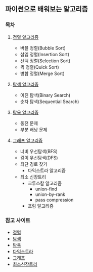 ## 파이썬으로 배워보는 알고리즘

### 목차
1) [정렬 알고리즘](https://github.com/dnjscksdn98/algorithm-sorting)
    - 버블 정렬(Bubble Sort)
    - 삽입 정렬(Insertion Sort)
    - 선택 정렬(Selection Sort)
    - 퀵 정렬(Quick Sort)
    - 병합 정렬(Merge Sort)

2) [탐색 알고리즘](https://github.com/dnjscksdn98/algorithm-searching)
    - 이진 탐색(Binary Search)
    - 순차 탐색(Sequential Search)
    
3) [탐욕 알고리즘](https://velog.io/@dnjscksdn98/%EC%95%8C%EA%B3%A0%EB%A6%AC%EC%A6%98-%ED%83%90%EC%9A%95-%EC%95%8C%EA%B3%A0%EB%A6%AC%EC%A6%98)
    - 동전 문제
    - 부분 배낭 문제

4) [그래프 알고리즘](https://github.com/dnjscksdn98/algorithm-graph)
    - 너비 우선탐색(BFS)
    - 깊이 우선탐색(DFS)
    - 최단 경로 찾기
      - 다익스트라 알고리즘
    - 최소 신장트리
      - 크루스칼 알고리즘
        - union-find
        - union-by-rank
        - pass compression
      - 프림 알고리즘
        
### 참고 사이트
- [정렬](https://velog.io/@dnjscksdn98/%EC%95%8C%EA%B3%A0%EB%A6%AC%EC%A6%98-%EC%A0%95%EB%A0%AC)
- [탐색](https://velog.io/@dnjscksdn98/%EC%95%8C%EA%B3%A0%EB%A6%AC%EC%A6%98-%ED%83%90%EC%83%89)
- [탐욕](https://velog.io/@dnjscksdn98/%EC%95%8C%EA%B3%A0%EB%A6%AC%EC%A6%98-%ED%83%90%EC%9A%95-%EC%95%8C%EA%B3%A0%EB%A6%AC%EC%A6%98)
- [다익스트라](https://velog.io/@dnjscksdn98/%EC%95%8C%EA%B3%A0%EB%A6%AC%EC%A6%98-%EB%8B%A4%EC%9D%B5%EC%8A%A4%ED%8A%B8%EB%9D%BC)
- [그래프](https://velog.io/@dnjscksdn98/%EC%95%8C%EA%B3%A0%EB%A6%AC%EC%A6%98-%EA%B7%B8%EB%9E%98%ED%94%84)
- [최소신장트리](https://velog.io/@dnjscksdn98/%EC%95%8C%EA%B3%A0%EB%A6%AC%EC%A6%98-%EC%B5%9C%EC%86%8C-%EC%8B%A0%EC%9E%A5-%ED%8A%B8%EB%A6%AC)
